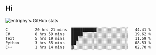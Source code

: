 ## Hi
![entriphy's GitHub stats](https://github-readme-stats.vercel.app/api?username=entriphy&show_icons=true&title_color=2196F3&bg_color=212121&text_color=FAFAFA&hide_border=true)
<!--START_SECTION:waka-->

```text
C            20 hrs 21 mins  ███████████░░░░░░░░░░░░░░   44.41 %
C#           8 hrs 59 mins   █████░░░░░░░░░░░░░░░░░░░░   19.62 %
Text         5 hrs 19 mins   ███░░░░░░░░░░░░░░░░░░░░░░   11.59 %
Python       3 hrs 55 mins   ██░░░░░░░░░░░░░░░░░░░░░░░   08.53 %
C++          1 hrs 14 mins   ▓░░░░░░░░░░░░░░░░░░░░░░░░   02.70 %
```

<!--END_SECTION:waka-->
